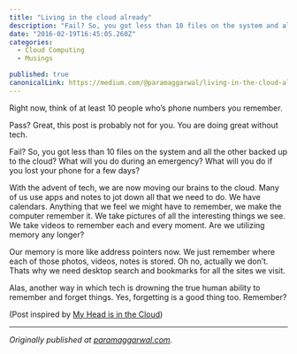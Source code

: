 ```yaml
---
title: "Living in the cloud already"
description: "Fail? So, you got less than 10 files on the system and all the other backed up to the cloud? What will you do during an emergency? What will you do if you lost your phone for a few days? With the…"
date: "2016-02-19T16:45:05.260Z"
categories: 
  - Cloud Computing
  - Musings

published: true
canonicalLink: https://medium.com/@paramaggarwal/living-in-the-cloud-already-45564ee045a7
---
```


Right now, think of at least 10 people who’s phone numbers you remember.

Pass? Great, this post is probably not for you. You are doing great without tech.

Fail? So, you got less than 10 files on the system and all the other backed up to the cloud? What will you do during an emergency? What will you do if you lost your phone for a few days?

With the advent of tech, we are now moving our brains to the cloud. Many of us use apps and notes to jot down all that we need to do. We have calendars. Anything that we feel we might have to remember, we make the computer remember it. We take pictures of all the interesting things we see. We take videos to remember each and every moment. Are we utilizing memory any longer?

Our memory is more like address pointers now. We just remember where each of those photos, videos, notes is stored. Oh no, actually we don’t. Thats why we need desktop search and bookmarks for all the sites we visit.

Alas, another way in which tech is drowning the true human ability to remember and forget things. Yes, forgetting is a good thing too. Remember?

(Post inspired by [My Head is in the Cloud](http://t.umblr.com/redirect?z=http%3A%2F%2Ftweetagewasteland.com%2F2010%2F03%2Fmy-head-is-in-the-cloud%2F&t=NzgwMDk1YzhjMGI1MjUyNWQ4YWE0ODY4M2Q5MDBlZmQ2NDljMTYxYixaU3JnQkpQWA%3D%3D))

---

_Originally published at_ [_paramaggarwal.com_](http://paramaggarwal.com/post/584043122/living-in-the-cloud-already)_._